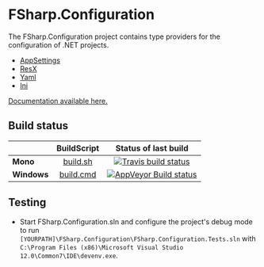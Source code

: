FSharp.Configuration
===========================

The FSharp.Configuration project contains type providers for the configuration of .NET projects.

* [AppSettings](http://fsprojects.github.io/FSharp.Configuration/AppSettingsProvider.html)
* [ResX](http://fsprojects.github.io/FSharp.Configuration/ResXProvider.html)
* [Yaml](http://fsprojects.github.io/FSharp.Configuration/YamlProvider.html)
* [Ini](http://fsprojects.github.io/FSharp.Configuration/IniTypeProvider.html)

<a href="http://fsprojects.github.io/FSharp.Configuration" target="_blank">Documentation available here.</a>

## Build status

|  |  BuildScript | Status of last build |
| :------ | :------: | :------: |
| **Mono** | [build.sh](https://github.com/fsprojects/FSharp.Configuration/blob/master/build.sh) | [![Travis build status](https://travis-ci.org/fsprojects/FSharp.Configuration.png)](https://travis-ci.org/fsprojects/FSharp.Configuration) |
| **Windows** | [build.cmd](https://github.com/fsprojects/FSharp.Configuration/blob/master/build.cmd) | [![AppVeyor Build status](https://ci.appveyor.com/api/projects/status/eljpus4w1t7b0jic)](https://ci.appveyor.com/project/vasily-kirichenko/fsharp-configuration) |

## Testing

* Start FSharp.Configuration.sln and configure the project's debug mode to run `[YOURPATH]\FSharp.Configuration\FSharp.Configuration.Tests.sln` with `C:\Program Files (x86)\Microsoft Visual Studio 12.0\Common7\IDE\devenv.exe`.

